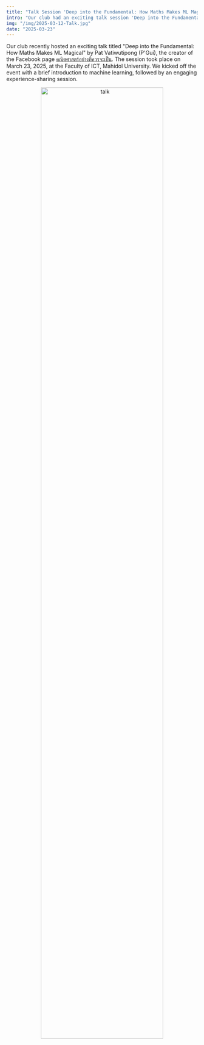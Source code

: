 ```yaml
---
title: "Talk Session 'Deep into the Fundamental: How Maths Makes ML Magical' by Pat Vatiwutipong"
intro: "Our club had an exciting talk session 'Deep into the Fundamental: How Maths Makes ML Magical' by Pat Vatiwutipong (P'Gui)"
img: "/img/2025-03-12-Talk.jpg"
date: "2025-03-23"
---
```

Our club recently hosted an exciting talk titled "Deep into the Fundamental: How Maths Makes ML Magical" by Pat Vatiwutipong (P'Gui), the creator of the Facebook page [คณิตศาสตร์อย่างที่ควรจะเป็น](https://www.facebook.com/mathasitis). The session took place on March 23, 2025, at the Faculty of ICT, Mahidol University. We kicked off the event with a brief introduction to machine learning, followed by an engaging experience-sharing session.


<div align="center">
  <img src="/img/2025-03-12-Talk.jpg" alt="talk" width="80%" />
</div>